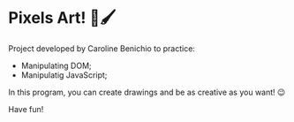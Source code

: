 # Pixels Art! 🎨🖌️

Project developed by Caroline Benichio to practice:
<ul>
    <li>Manipulating DOM;</li>
    <li>Manipulatig JavaScript;</li>
</ul>

In this program, you can create drawings and be as creative as you want! 😉

Have fun!
